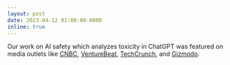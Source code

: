 ```yaml
---
layout: post
date: 2023-04-12 01:00:00-0000
inline: true
---
```


Our work on AI safety which analyzes toxicity in ChatGPT was featured on media outlets like <a href="https://www-cnbc-com.cdn.ampproject.org/c/s/www.cnbc.com/amp/2023/05/26/tech-companies-are-laying-off-their-ethics-and-safety-teams-.html">CNBC</a>, <a href="https://venturebeat.com/ai/chatgpt-can-turn-toxic-just-by-changing-its-assigned-persona-researchers-say/">VentureBeat</a>, <a href="https://techcrunch.com/2023/04/12/researchers-discover-a-way-to-make-chatgpt-consistently-toxic/">TechCrunch</a>, and <a href="https://gizmodo.com/chatgpt-ai-openai-study-frees-chat-gpt-inner-racist-1850333646">Gizmodo</a>.